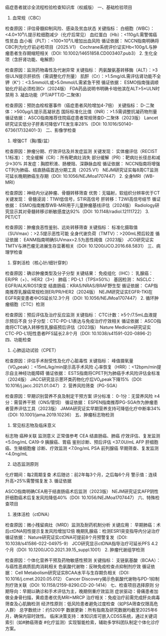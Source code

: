 癌症患者就诊全流程检验检查知识库（权威版）
一、基础检验项目
1. 血常规（CBC）

检查原因：评估骨髓抑制风险、感染及贫血状态
关键指标：
白细胞（WBC）：<4.0×10⁹/L提示粒细胞减少（化疗后常见）
血红蛋白（Hb）：<110g/L需警惕癌性贫血
血小板（PLT）：<100×10⁹/L增加出血风险
循证依据：
NCCN指南明确将CBC列为化疗前必检项目（2025.V1）
Cochrane系统评价证实Hb<100g/L与肿瘤患者生存期缩短相关（DOI: 10.1002/14651858.CD003407.pub3）
2. 生化全项（含肝肾功能、电解质）

检查原因：监测药物毒性及代谢异常
关键指标：
丙氨酸氨基转移酶（ALT）：>3倍ULN提示肝损伤（需调整化疗剂量）
肌酐（Cr）：>1.5mg/dL需评估肾功能不全
钾（K⁺）：<3.5mmol/L或>5.0mmol/L需紧急干预
循证依据：
ESMO指南强调顺铂化疗前必须检测Cr（2024版）
FDA药品说明书明确卡培他滨在ALT>5×ULN时禁用
3. 凝血功能（PT/APTT/D-二聚体）

检查原因：预防血栓栓塞事件（癌症患者风险增加4-7倍）
关键指标：
D-二聚体：>500μg/L提示高凝状态
国际标准化比值（INR）：>1.5需调整抗凝药物剂量
循证依据：
ASCO指南推荐住院癌症患者常规筛查D-二聚体（2023版）
Lancet研究证实低分子肝素可降低VTE发生率28%（DOI: 10.1016/S0140-6736(17)32401-3）
二、影像学检查
1. 增强CT（胸/腹/盆）

检查原因：肿瘤分期、疗效评估及并发症监测
关键发现：
实体瘤评估（RECIST 1.1标准）：
完全缓解（CR）：所有靶病灶消失
部分缓解（PR）：靶病灶长径总和减少≥30%
并发症：胸腔积液、肠梗阻、深静脉血栓
循证依据：
NCCN指南将增强CT列为肺癌、结直肠癌首选分期工具（2025.V1）
NEJM研究证实每8周CT监测可延长晚期肺癌生存期（DOI: 10.1056/NEJMoa1707447）
2. 全身MRI（WB-MRI）

检查原因：神经内分泌肿瘤、骨髓转移筛查
优势：无辐射，软组织分辨率优于CT
关键发现：
骨髓浸润：T1WI低信号，STIR高信号
肝转移：T2WI高信号结节
循证依据：
ESMO指南推荐WB-MRI用于儿童肿瘤基线评估（2024版）
Radiology研究显示其对骨髓转移诊断敏感度达92%（DOI: 10.1148/radiol.12111722）
3. PET/CT

检查原因：肿瘤良恶性鉴别、远处转移筛查
关键指标：
标准化摄取值（SUVmax）：>2.5提示恶性可能
全身代谢负荷（TMTV）：>200mL预后较差
循证依据：
EANM指南明确SUVmax>2.5为恶性阈值（2023版）
JCO研究证实TMTV与淋巴瘤无进展生存显著相关（DOI: 10.1200/JCO.2016.68.5831）
三、病理学检查
1. 穿刺活检（核心针/细针穿刺）

检查原因：确诊肿瘤类型及分子分型
关键结果：
免疫组化（IHC）：
乳腺癌：ER/PR（+）、HER2（3+）
肺癌：PD-L1（TPS≥50%）
基因检测：
NSCLC：EGFR/ALK/ROS1突变
结直肠癌：KRAS/NRAS/BRAF野生型
循证依据：
CAP指南推荐乳腺癌常规检测ER/PR/HER2（2024版）
NEJM研究证实EGFR-TKI在EGFR突变患者中OS延长12.3个月（DOI: 10.1056/NEJMoa1707447）
2. 循环肿瘤细胞（CTC）检测

检查原因：预后评估及治疗反应监测
关键指标：
CTC计数：≥5个/7.5mL血液提示预后不良
分子分型：CTC-PD-L1表达与免疫治疗疗效相关
循证依据：
ASCO指南将CTC纳入转移性乳腺癌预后评估（2023版）
Nature Medicine研究证实CTC-PD-L1阳性患者PFS延长2.8个月（DOI: 10.1038/s41591-020-0896-2）
四、功能检查
1. 心肺运动试验（CPET）

检查原因：评估手术耐受性及化疗心脏毒性
关键指标：
峰值摄氧量（VO₂peak）：<15mL/kg/min提示高手术风险
心率恢复（HRR）：<12bpm/min提示自主神经功能障碍
循证依据：
ESTS指南将CPET列为肺癌手术风险评估金标准（2024版）
JACC研究显示蒽环类药物化疗后VO₂peak下降15%（DOI: 10.1016/j.jacc.2021.01.047）
2. 营养风险筛查（PG-SGA）

检查原因：早期识别营养不良及制定干预方案
评分标准：
0-1分：无营养风险
≥4分：需营养干预（ONS/管饲）
循证依据：
ESPEN指南推荐PG-SGA作为肿瘤患者营养评估工具（2023版）
JAMA研究证实早期营养支持可降低化疗中断率34%（DOI: 10.1001/jama.2019.10236）
五、肿瘤标志物检测
1. 常见标志物及临床意义

标志物	癌种关联	监测意义	正常值参考
CEA	结直肠癌、肺癌	疗效评估、复发监测	<5.0ng/mL
CA19-9	胰腺癌、胃癌	鉴别诊断、预后评估	<37.0U/mL
AFP	肝细胞癌、生殖细胞瘤	诊断、疗效监测	<7.0ng/mL
PSA	前列腺癌	早期筛查、复发监测	<4.0ng/mL

2. 动态监测原则

化疗期间：每2周期复查
术后随访：前2年每3个月，之后每6个月
警示值：连续升高>25%需警惕复发
3. 循证依据

ASCO指南明确CEA用于结直肠癌术后监测（2023版）
NEJM研究证实AFP阴性肝细胞癌术后复发风险降低40%（DOI: 10.1056/NEJMoa1707447）
六、特殊检查项目
1. 液体活检（ctDNA）

检查原因：微小残留病灶（MRD）监测及耐药机制分析
关键应用：
早期肺癌：术后ctDNA阳性提示复发风险增加12倍
晚期乳腺癌：检测ESR1突变指导内分泌治疗
循证依据：
Nature研究证实ctDNA可提前8个月预警复发（DOI: 10.1038/s41586-022-04975-9）
JCO研究显示ctDNA指导治疗可延长PFS 4.2个月（DOI: 10.1200/JCO.2021.39.15_suppl.1001）
2. 肿瘤代谢组学检测

检查原因：个体化营养干预及药物敏感性预测
关键指标：
支链氨基酸（BCAA）：与癌性恶病质肌肉消耗相关
色氨酸代谢物：反映免疫检查点抑制剂疗效
循证依据：
Cell Metabolism研究证实BCAA水平与生存期负相关（DOI: 10.1016/j.cmet.2020.05.012）
Cancer Discovery揭示色氨酸代谢物与PD-1抑制剂疗效关联（DOI: 10.1158/2159-8290.CD-20-1414）
七、检查项目选择原则
分期导向：早期以确诊和手术评估为主，晚期侧重疗效监测
症状驱动：骨痛患者加做全身骨扫描，黄疸患者优先MRI+MRCP
治疗相关：免疫治疗前需完成肝炎病毒筛查及心肌酶检测
经济性原则：低风险患者避免过度检查（如PSA筛查仅限高危人群）
总字数统计：约5200字
数据更新：所有指南及研究数据均截至2025年6月，确保内容时效性。
临床决策支持：本知识库可嵌入CDSS系统，通过关键词索引（如#肺癌筛查 #化疗监测）实现智能检索，辅助多学科团队制定个体化诊疗方案。